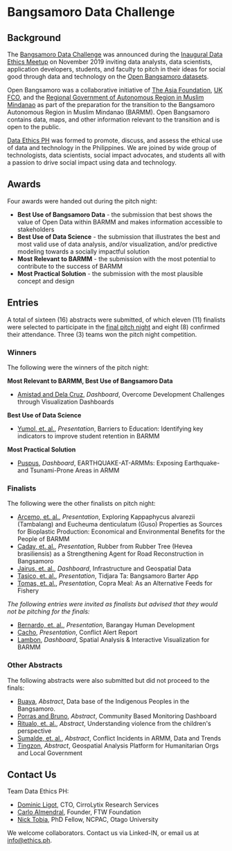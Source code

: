 # Bangsamoro Data Challenge

## Background

The [Bangsamoro Data Challenge](https://ethics.ph/openbangsamoro/) was announced during the [Inaugural Data Ethics Meetup](https://ethics.ph/inaugural/) on November 2019 inviting data analysts, data scientists, application developers, students, and faculty to pitch in their ideas for social good through data and technology on the [Open Bangsamoro datasets](https://www.openbangsamoro.com/).

Open Bangsamoro was a collaborative initiative of [The Asia Foundation](https://asiafoundation.org/), [UK FCO](https://www.gov.uk/government/organisations/foreign-commonwealth-office), and the [Regional Government of Autonomous Region in Muslim Mindanao](https://bangsamoro.gov.ph/) as part of the preparation for the transition to the Bangsamoro Autonomous Region in Muslim Mindanao (BARMM). Open Bangsamoro contains data, maps, and other information relevant to the transition and is open to the public.

[Data Ethics PH](https://ethics.ph/) was formed to promote, discuss, and assess the ethical use of data and technology in the Philippines. We are joined by wide group of technologists, data scientists, social impact advocates, and students all with a passion to drive social impact using data and technology.

## Awards

Four awards were handed out during the pitch night: 
* **Best Use of Bangsamoro Data** - the submission that best shows the value of Open Data within BARMM and makes information accessible to stakeholders
* **Best Use of Data Science** - the submission that illustrates the best and most valid use of data analysis, and/or visualization, and/or predictive modeling towards a socially impactful solution
* **Most Relevant to BARMM** - the submission with the most potential to contribute to the success of BARMM 
* **Most Practical Solution** - the submission with the most plausible concept and design

## Entries

A total of sixteen (16) abstracts were submitted, of which eleven (11) finalists were selected to participate in the [final pitch night](https://ethics.ph/bangsamoro-judging/) and eight (8) confirmed their attendance. Three (3) teams won the pitch night competition. 

### Winners

The following were the winners of the pitch night: 

**Most Relevant to BARMM, Best Use of Bangsamoro Data**
* [Amistad and Dela Cruz](https://github.com/ethicsph/bangsamoro-data-challenge/tree/master/amistad-delacruz), *Dashboard*, Overcome Development Challenges through Visualization Dashboards

**Best Use of Data Science**
* [Yumol, et. al.](https://github.com/ethicsph/bangsamoro-data-challenge/tree/master/yumol-et-al), *Presentation*, Barriers to Education: Identifying key indicators to improve student retention in BARMM

**Most Practical Solution**
* [Puspus](https://github.com/ethicsph/bangsamoro-data-challenge/tree/master/puspus), *Dashboard*, EARTHQUAKE-AT-ARMMs: Exposing Earthquake- and Tsunami-Prone Areas in ARMM

### Finalists

The following were the other finalists on pitch night:

* [Arcemo, et. al.](https://github.com/ethicsph/bangsamoro-data-challenge/tree/master/arcemo-et-al), *Presentation*, Exploring Kappaphycus alvarezii (Tambalang) and Eucheuma denticulatum (Guso) Properties as Sources for Bioplastic Production:  Economical and Environmental Benefits for the People of BARMM
* [Caday, et. al.](https://github.com/ethicsph/bangsamoro-data-challenge/tree/master/caday-et-al), *Presentation*, Rubber from Rubber Tree (Hevea brasiliensis) as a Strengthening Agent for Road Reconstruction in Bangsamoro 
* [Jairus, et. al.](https://github.com/ethicsph/bangsamoro-data-challenge/tree/master/jairus-et-al), *Dashboard*, Infrastructure and Geospatial Data 
* [Tasico, et. al.](https://github.com/ethicsph/bangsamoro-data-challenge/tree/master/tasico-et-al), *Presentation*, Tidjara Ta: Bangsamoro Barter App
* [Tomas, et. al.](https://github.com/ethicsph/bangsamoro-data-challenge/tree/master/tomas-et-al), *Presentation*, Copra Meal: As an Alternative Feeds for Fishery

*The following entries were invited as finalists but advised that they would not be pitching for the finals:* 

* [Bernardo, et. al.](https://github.com/ethicsph/bangsamoro-data-challenge/tree/master/bernardo-et-al), *Presentation*, Barangay Human Development 
* [Cacho](https://github.com/ethicsph/bangsamoro-data-challenge/tree/master/cacho), *Presentation*, Conflict Alert Report
* [Lambon](https://github.com/ethicsph/bangsamoro-data-challenge/tree/master/lambon), *Dashboard*, Spatial Analysis & Interactive Visualization for BARMM

### Other Abstracts

The following abstracts were also submitted but did not proceed to the finals: 

* [Buaya](https://github.com/ethicsph/bangsamoro-data-challenge/tree/master/buaya), *Abstract*, Data base of the Indigenous Peoples in the Bangsamoro.
* [Porras and Bruno](https://github.com/ethicsph/bangsamoro-data-challenge/tree/master/porras-bruno), *Abstract*, Community Based Monitoring Dashboard
* [Ritualo, et. al.](https://github.com/ethicsph/bangsamoro-data-challenge/tree/master/ritualo-et-al), *Abstract*, Understanding violence from the children's perspective 
* [Sumalde, et. al.](https://github.com/ethicsph/bangsamoro-data-challenge/tree/master/sumalde-et-al), *Abstract*, Conflict Incidents in ARMM, Data and Trends
* [Tingzon](https://github.com/ethicsph/bangsamoro-data-challenge/tree/master/tingzon), *Abstract*, Geospatial Analysis Platform for Humanitarian Orgs and Local Government

## Contact Us

Team Data Ethics PH: 
* [Dominic Ligot](https://www.linkedin.com/in/docligot/), CTO, CirroLytix Research Services
* [Carlo Almendral](https://www.linkedin.com/in/bestcarloever/), Founder, FTW Foundation
* [Nick Tobia](https://www.linkedin.com/in/nicktobia/), PhD Fellow, NCPAC, Otago University

We welcome collaborators. Contact us via Linked-IN, or email us at info@ethics.ph.
